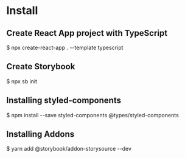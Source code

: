 # Install

## Create React App project with TypeScript

\$ npx create-react-app . --template typescript

## Create Storybook

\$ npx sb init

## Installing styled-components

\$ npm install --save styled-components @types/styled-components

## Installing Addons

\$ yarn add @storybook/addon-storysource --dev
